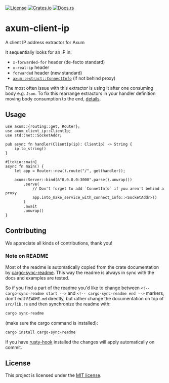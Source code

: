 [![License](https://img.shields.io/crates/l/axum-client-ip.svg)](https://choosealicense.com/licenses/mit/)
[![Crates.io](https://img.shields.io/crates/v/axum-client-ip.svg)](https://crates.io/crates/axum-client-ip)
[![Docs.rs](https://docs.rs/axum-client-ip/badge.svg)](https://docs.rs/axum-client-ip)

# axum-client-ip

<!-- cargo-sync-readme start -->

A client IP address extractor for Axum

It sequentially looks for an IP in:

- `x-forwarded-for` header (de-facto standard)
- `x-real-ip` header
- `forwarded` header (new standard)
- [`axum::extract::ConnectInfo`][connect-info] (if not behind proxy)

The most often issue with this extractor is using it after one consuming body e.g. `Json`.
To fix this rearrange extractors in your handler definition moving body consumption to the
end, [details][extractors-order].

## Usage

```rust,no_run
use axum::{routing::get, Router};
use axum_client_ip::ClientIp;
use std::net::SocketAddr;

pub async fn handler(ClientIp(ip): ClientIp) -> String {
    ip.to_string()
}

#[tokio::main]
async fn main() {
    let app = Router::new().route("/", get(handler));

    axum::Server::bind(&"0.0.0.0:3000".parse().unwrap())
        .serve(
            // Don't forget to add `ConnetInfo` if you aren't behind a proxy
            app.into_make_service_with_connect_info::<SocketAddr>()
        )
        .await
        .unwrap()
}
```

[connect-info]: https://docs.rs/axum/latest/axum/extract/struct.ConnectInfo.html
[extractors-order]: https://docs.rs/axum/latest/axum/extract/index.html#the-order-of-extractors

<!-- cargo-sync-readme end -->

## Contributing

We appreciate all kinds of contributions, thank you!


### Note on README

Most of the readme is automatically copied from the crate documentation by [cargo-sync-readme][].
This way the readme is always in sync with the docs and examples are tested.

So if you find a part of the readme you'd like to change between `<!-- cargo-sync-readme start -->`
and `<!-- cargo-sync-readme end -->` markers, don't edit `README.md` directly, but rather change
the documentation on top of `src/lib.rs` and then synchronize the readme with:
```bash
cargo sync-readme
```
(make sure the cargo command is installed):
```bash
cargo install cargo-sync-readme
```

If you have [rusty-hook] installed the changes will apply automatically on commit.


## License

This project is licensed under the [MIT license](LICENSE).

[cargo-sync-readme]: https://github.com/phaazon/cargo-sync-readme
[rusty-hook]: https://github.com/swellaby/rusty-hook

